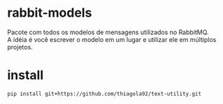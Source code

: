 # rabbit-models
Pacote com todos os modelos de mensagens utilizados no RabbitMQ.  
A idéia é você escrever o modelo em um lugar e utilizar ele em múltiplos projetos.  

# install
`pip install git+https://github.com/thiagola92/text-utility.git`  